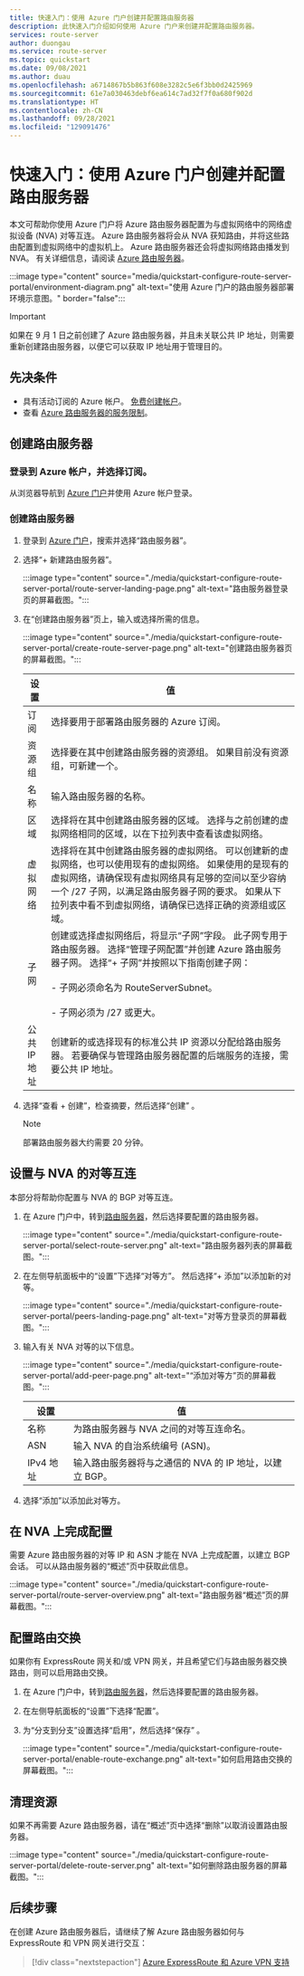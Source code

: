 ```yaml
---
title: 快速入门：使用 Azure 门户创建并配置路由服务器
description: 此快速入门介绍如何使用 Azure 门户来创建并配置路由服务器。
services: route-server
author: duongau
ms.service: route-server
ms.topic: quickstart
ms.date: 09/08/2021
ms.author: duau
ms.openlocfilehash: a6714867b5b863f608e3282c5e6f3bb0d2425969
ms.sourcegitcommit: 61e7a030463debf6ea614c7ad32f7f0a680f902d
ms.translationtype: HT
ms.contentlocale: zh-CN
ms.lasthandoff: 09/28/2021
ms.locfileid: "129091476"
---
```

# <a name="quickstart-create-and-configure-route-server-using-the-azure-portal"></a>快速入门：使用 Azure 门户创建并配置路由服务器

本文可帮助你使用 Azure 门户将 Azure 路由服务器配置为与虚拟网络中的网络虚拟设备 (NVA) 对等互连。 Azure 路由服务器将会从 NVA 获知路由，并将这些路由配置到虚拟网络中的虚拟机上。 Azure 路由服务器还会将虚拟网络路由播发到 NVA。 有关详细信息，请阅读 [Azure 路由服务器](overview.md)。

:::image type="content" source="media/quickstart-configure-route-server-portal/environment-diagram.png" alt-text="使用 Azure 门户的路由服务器部署环境示意图。" border="false":::

> [!IMPORTANT]
> 如果在 9 月 1 日之前创建了 Azure 路由服务器，并且未关联公共 IP 地址，则需要重新创建路由服务器，以便它可以获取 IP 地址用于管理目的。

## <a name="prerequisites"></a>先决条件

* 具有活动订阅的 Azure 帐户。 [免费创建帐户](https://azure.microsoft.com/free/?WT.mc_id=A261C142F)。
* 查看 [Azure 路由服务器的服务限制](route-server-faq.md#limitations)。

## <a name="create-a-route-server"></a>创建路由服务器

### <a name="sign-in-to-your-azure-account-and-select-your-subscription"></a>登录到 Azure 帐户，并选择订阅。

从浏览器导航到 [Azure 门户](https://portal.azure.com)并使用 Azure 帐户登录。

### <a name="create-a-route-server"></a>创建路由服务器

1. 登录到 [Azure 门户](https://portal.azure.com)，搜索并选择“路由服务器”。

1. 选择“+ 新建路由服务器”。

    :::image type="content" source="./media/quickstart-configure-route-server-portal/route-server-landing-page.png" alt-text="路由服务器登录页的屏幕截图。"::: 

1. 在“创建路由服务器”页上，输入或选择所需的信息。

    :::image type="content" source="./media/quickstart-configure-route-server-portal/create-route-server-page.png" alt-text="创建路由服务器页的屏幕截图。":::     

    | 设置 | 值 |
    |----------|-------|
    | 订阅 | 选择要用于部署路由服务器的 Azure 订阅。 |
    | 资源组 | 选择要在其中创建路由服务器的资源组。 如果目前没有资源组，可新建一个。 |
    | 名称 | 输入路由服务器的名称。 |
    | 区域 | 选择将在其中创建路由服务器的区域。 选择与之前创建的虚拟网络相同的区域，以在下拉列表中查看该虚拟网络。 |
    | 虚拟网络 | 选择将在其中创建路由服务器的虚拟网络。 可以创建新的虚拟网络，也可以使用现有的虚拟网络。 如果使用的是现有的虚拟网络，请确保现有虚拟网络具有足够的空间以至少容纳一个 /27 子网，以满足路由服务器子网的要求。 如果从下拉列表中看不到虚拟网络，请确保已选择正确的资源组或区域。 |
    | 子网 | 创建或选择虚拟网络后，将显示“子网”字段。 此子网专用于路由服务器。 选择“管理子网配置”并创建 Azure 路由服务器子网。 选择“+ 子网”并按照以下指南创建子网：</br><br>- 子网必须命名为 RouteServerSubnet。</br><br>- 子网必须为 /27 或更大。</br> |
    | 公共 IP 地址 | 创建新的或选择现有的标准公共 IP 资源以分配给路由服务器。 若要确保与管理路由服务器配置的后端服务的连接，需要公共 IP 地址。 |

1. 选择“查看 + 创建”，检查摘要，然后选择“创建” 。 

    > [!NOTE]
    > 部署路由服务器大约需要 20 分钟。

## <a name="set-up-peering-with-nva"></a>设置与 NVA 的对等互连

本部分将帮助你配置与 NVA 的 BGP 对等互连。

1. 在 Azure 门户中，转到[路由服务器](https://aka.ms/routeserver)，然后选择要配置的路由服务器。

    :::image type="content" source="./media/quickstart-configure-route-server-portal/select-route-server.png" alt-text="路由服务器列表的屏幕截图。"::: 

1. 在左侧导航面板中的“设置”下选择“对等方”。 然后选择“+ 添加”以添加新的对等。

    :::image type="content" source="./media/quickstart-configure-route-server-portal/peers-landing-page.png" alt-text="对等方登录页的屏幕截图。"::: 

1. 输入有关 NVA 对等的以下信息。

    :::image type="content" source="./media/quickstart-configure-route-server-portal/add-peer-page.png" alt-text="“添加对等方”页的屏幕截图。":::

    | 设置 | 值 |
    |----------|-------|
    | 名称 | 为路由服务器与 NVA 之间的对等互连命名。 |
    | ASN |  输入 NVA 的自治系统编号 (ASN)。 |
    | IPv4 地址 | 输入路由服务器将与之通信的 NVA 的 IP 地址，以建立 BGP。 |

1. 选择“添加”以添加此对等方。

## <a name="complete-the-configuration-on-the-nva"></a>在 NVA 上完成配置

需要 Azure 路由服务器的对等 IP 和 ASN 才能在 NVA 上完成配置，以建立 BGP 会话。 可以从路由服务器的“概述”页中获取此信息。

:::image type="content" source="./media/quickstart-configure-route-server-portal/route-server-overview.png" alt-text="路由服务器“概述”页的屏幕截图。":::

## <a name="configure-route-exchange"></a>配置路由交换

如果你有 ExpressRoute 网关和/或 VPN 网关，并且希望它们与路由服务器交换路由，则可以启用路由交换。

1. 在 Azure 门户中，转到[路由服务器](https://aka.ms/routeserver)，然后选择要配置的路由服务器。

1. 在左侧导航面板的“设置”下选择“配置”。

1. 为“分支到分支”设置选择“启用”，然后选择“保存”  。

    :::image type="content" source="./media/quickstart-configure-route-server-portal/enable-route-exchange.png" alt-text="如何启用路由交换的屏幕截图。":::

## <a name="clean-up-resources"></a>清理资源

如果不再需要 Azure 路由服务器，请在“概述”页中选择“删除”以取消设置路由服务器。

:::image type="content" source="./media/quickstart-configure-route-server-portal/delete-route-server.png" alt-text="如何删除路由服务器的屏幕截图。":::

## <a name="next-steps"></a>后续步骤

在创建 Azure 路由服务器后，请继续了解 Azure 路由服务器如何与 ExpressRoute 和 VPN 网关进行交互： 

> [!div class="nextstepaction"]
> [Azure ExpressRoute 和 Azure VPN 支持](expressroute-vpn-support.md)
